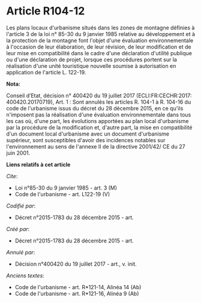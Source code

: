 # Article R104-12

Les plans locaux d'urbanisme situés dans les zones de montagne définies à l'article 3 de la loi n° 85-30 du 9 janvier 1985
relative au développement et à la protection de la montagne font l'objet d'une évaluation environnementale à l'occasion de
leur élaboration, de leur révision, de leur modification et de leur mise en compatibilité dans le cadre d'une déclaration
d'utilité publique ou d'une déclaration de projet, lorsque ces procédures portent sur la réalisation d'une unité touristique
nouvelle soumise à autorisation en application de l'article L. 122-19.

**Nota:**

Conseil d’Etat, décision n° 400420 du 19 juillet 2017 (ECLI:FR:CECHR:2017: 400420.20170719), Art. 1 : Sont annulés  les
articles R. 104-1 à R. 104-16 du code de l'urbanisme issus du décret du 28 décembre 2015, en ce qu'ils n'imposent pas la
réalisation d'une évaluation environnementale dans tous les cas où, d'une part, les évolutions apportées au plan local
d'urbanisme par la procédure de la modification et, d'autre part, la mise en compatibilité d'un document local d'urbanisme
avec un document d'urbanisme supérieur, sont susceptibles d'avoir des incidences notables sur l'environnement au sens de
l'annexe II de la directive 2001/42/ CE du 27 juin 2001.

**Liens relatifs à cet article**

_Cite_:

  - Loi n°85-30 du 9 janvier 1985 - art. 3 (M)
  - Code de l'urbanisme - art. L122-19 (V)

_Codifié par_:

  - Décret n°2015-1783 du 28 décembre 2015 - art.

_Créé par_:

  - Décret n°2015-1783 du 28 décembre 2015 - art.

_Annulé par_:

  - Décision n°400420 du 19 juillet 2017 - art., v. init.

_Anciens textes_:

  - Code de l'urbanisme - art. R*121-14, Alinéa 14 (Ab)
  - Code de l'urbanisme - art. R*121-16, Alinéa 9 (Ab)
